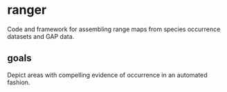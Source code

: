 # ranger
Code and framework for assembling range maps from species occurrence datasets and GAP data.

## goals
Depict areas with compelling evidence of occurrence in an automated fashion.
